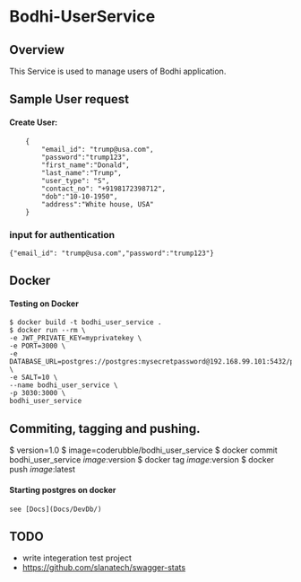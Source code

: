 # Bodhi-UserService
## Overview
This Service is used to manage users of Bodhi application.

## Sample User request
#### Create User:
```
    {
        "email_id": "trump@usa.com",   
        "password":"trump123",
        "first_name":"Donald",
        "last_name":"Trump",
        "user_type": "S",
        "contact_no": "+9198172398712",
        "dob":"10-10-1950",
        "address":"White house, USA"
    }
```
### input for authentication
```
{"email_id": "trump@usa.com","password":"trump123"}
```

## Docker
#### Testing on Docker 
```
$ docker build -t bodhi_user_service .
$ docker run --rm \
-e JWT_PRIVATE_KEY=myprivatekey \
-e PORT=3000 \
-e DATABASE_URL=postgres://postgres:mysecretpassword@192.168.99.101:5432/postgres \
-e SALT=10 \
--name bodhi_user_service \
-p 3030:3000 \
bodhi_user_service
```
## Commiting, tagging and pushing.
$ version=1.0
$ image=coderubble/bodhi_user_service
$ docker commit bodhi_user_service $image:$version
$ docker tag $image:$version 
$ docker push $image:$latest 
#### Starting postgres on docker 
```
see [Docs](Docs/DevDb/)
```

## TODO 
* write integeration test project
* https://github.com/slanatech/swagger-stats
